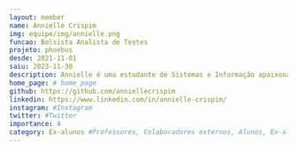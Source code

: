 ```yaml
---
layout: member
name: Annielle Crispim
img: equipe/img/annielle.png
funcao: Bolsista Analista de Testes
projeto: phoebus 
desde: 2021-11-01
saiu: 2023-11-30
description: Annielle é uma estudante de Sistemas e Informação apaixonada por tecnologia e sua aplicação nos negócios. Seu foco está em testes e gerenciamento de projetos, lidando com dívidas técnicas e aplicando OKRs e métodos ágeis. Ela busca constantemente soluções para otimizar processos de negócios, navegando por ferramentas especializadas. Com suas habilidades técnicas e gerenciais, Annielle é uma profissional versátil e comprometida, destacando-se pela sua paixão por tecnologia e sua busca contínua por aprimoramento.
home_page: # home page
github: https://github.com/anniellecrispim
linkedin: https://www.linkedin.com/in/annielle-crispim/
instagram: #Instagram
twitter: #Twitter
importance: 4
category: Ex-alunos #Professores, Colaboradores externos, Alunos, Ex-alunos
---
```

